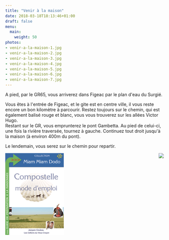 ```yaml
---
title: "Venir à la maison"
date: 2018-03-18T18:13:46+01:00
draft: false
menu:
  main:
    weight: 50
photos:
- venir-a-la-maison-1.jpg
- venir-a-la-maison-2.jpg
- venir-a-la-maison-3.jpg
- venir-a-la-maison-4.jpg
- venir-a-la-maison-5.jpg
- venir-a-la-maison-6.jpg
- venir-a-la-maison-7.jpg
---
```


A pied, par le GR65, vous arriverez dans Figeac par le plan d'eau du Surgié.

Vous êtes à l'entrée de Figeac, et le gite est en centre ville, il vous reste encore un bon kilomètre à parcourir. Restez toujours sur le chemin, qui est également balisé rouge et blanc, vous vous trouverez sur les allées Victor Hugo.<br/>
Restant sur le GR, vous emprunterez le pont Gambetta.
Au pied de celui-ci, une fois la rivière traversée, tournez à gauche.
Continuez tout droit jusqu'à la maison (à environ 400m du pont).

Le lendemain, vous serez sur le chemin pour repartir.

<a href="http://www.chemindecompostelle.com/" target="_blank"><img src="contents/files/miam-miam-dodo.gif" style="height: 260px;"></a>
<a href="http://haltesverscompostelle.fr/" target="_blank"><img src="http://haltesverscompostelle.fr/images/logo-haltes-vers-compostelle-001--2-.jpg"  style="height: 260px; float: right;"></a>
